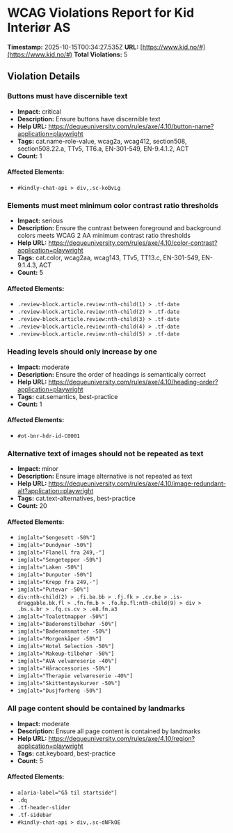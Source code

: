 # WCAG Violations Report for Kid Interiør AS

**Timestamp:** 2025-10-15T00:34:27.535Z
**URL:** [https://www.kid.no/#](https://www.kid.no/#)
**Total Violations:** 5

## Violation Details

### Buttons must have discernible text

- **Impact:** critical
- **Description:** Ensure buttons have discernible text
- **Help URL:** https://dequeuniversity.com/rules/axe/4.10/button-name?application=playwright
- **Tags:** cat.name-role-value, wcag2a, wcag412, section508, section508.22.a, TTv5, TT6.a, EN-301-549, EN-9.4.1.2, ACT
- **Count:** 1

#### Affected Elements:

- `#kindly-chat-api > div,.sc-koBvLg`

### Elements must meet minimum color contrast ratio thresholds

- **Impact:** serious
- **Description:** Ensure the contrast between foreground and background colors meets WCAG 2 AA minimum contrast ratio thresholds
- **Help URL:** https://dequeuniversity.com/rules/axe/4.10/color-contrast?application=playwright
- **Tags:** cat.color, wcag2aa, wcag143, TTv5, TT13.c, EN-301-549, EN-9.1.4.3, ACT
- **Count:** 5

#### Affected Elements:

- `.review-block.article.review:nth-child(1) > .tf-date`
- `.review-block.article.review:nth-child(2) > .tf-date`
- `.review-block.article.review:nth-child(3) > .tf-date`
- `.review-block.article.review:nth-child(4) > .tf-date`
- `.review-block.article.review:nth-child(5) > .tf-date`

### Heading levels should only increase by one

- **Impact:** moderate
- **Description:** Ensure the order of headings is semantically correct
- **Help URL:** https://dequeuniversity.com/rules/axe/4.10/heading-order?application=playwright
- **Tags:** cat.semantics, best-practice
- **Count:** 1

#### Affected Elements:

- `#ot-bnr-hdr-id-C0001`

### Alternative text of images should not be repeated as text

- **Impact:** minor
- **Description:** Ensure image alternative is not repeated as text
- **Help URL:** https://dequeuniversity.com/rules/axe/4.10/image-redundant-alt?application=playwright
- **Tags:** cat.text-alternatives, best-practice
- **Count:** 20

#### Affected Elements:

- `img[alt="Sengesett -50%"]`
- `img[alt="Dundyner -50%"]`
- `img[alt="Flanell fra 249,-"]`
- `img[alt="Sengetepper -50%"]`
- `img[alt="Laken -50%"]`
- `img[alt="Dunputer -50%"]`
- `img[alt="Krepp fra 249,-"]`
- `img[alt="Putevar -50%"]`
- `div:nth-child(2) > .fi.ba.bb > .fj.fk > .cv.be > .is-draggable.bk.fl > .fn.fm.b > .fo.hp.fl:nth-child(9) > div > .bs.s.br > .fq.cs.cv > .e8.fm.a3`
- `img[alt="Toalettmapper -50%"]`
- `img[alt="Baderomstilbehør -50%"]`
- `img[alt="Baderomsmatter -50%"]`
- `img[alt="Morgenkåper -50%"]`
- `img[alt="Hotel Selection -50%"]`
- `img[alt="Makeup-tilbehør -50%"]`
- `img[alt="AVA velværeserie -40%"]`
- `img[alt="Håraccessories -50%"]`
- `img[alt="Therapie velværeserie -40%"]`
- `img[alt="Skittentøyskurver -50%"]`
- `img[alt="Dusjforheng -50%"]`

### All page content should be contained by landmarks

- **Impact:** moderate
- **Description:** Ensure all page content is contained by landmarks
- **Help URL:** https://dequeuniversity.com/rules/axe/4.10/region?application=playwright
- **Tags:** cat.keyboard, best-practice
- **Count:** 5

#### Affected Elements:

- `a[aria-label="Gå til startside"]`
- `.dq`
- `.tf-header-slider`
- `.tf-sidebar`
- `#kindly-chat-api > div,.sc-dNFkOE`
